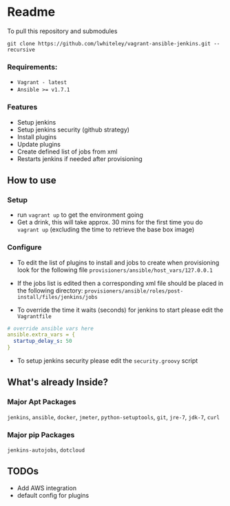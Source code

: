 Readme
=======================

To pull this repository and submodules

`git clone https://github.com/lwhiteley/vagrant-ansible-jenkins.git --recursive`

### Requirements:
- `Vagrant - latest`
- `Ansible >= v1.7.1`

### Features
- Setup jenkins
- Setup jenkins security (github strategy)
- Install plugins
- Update plugins
- Create defined list of jobs from xml
- Restarts jenkins if needed after provisioning

## How to use

### Setup
- run `vagrant up` to get the environment going
- Get a drink, this will take approx. 30 mins for the first time you do `vagrant up` (excluding the time to retrieve the base box image)

### Configure
- To edit the list of plugins to install and jobs to create when provisioning look for the following file
`provisioners/ansible/host_vars/127.0.0.1`

- If the jobs list is edited then a corresponding xml file should be placed in the following directory:
`provisioners/ansible/roles/post-install/files/jenkins/jobs`

- To override the time it waits (seconds) for jenkins to start please edit the `Vagrantfile`
```yaml
# override ansible vars here
ansible.extra_vars = {
  startup_delay_s: 50
}
```
- To setup jenkins security please edit the `security.groovy` script


## What's already Inside?

### Major Apt Packages
`jenkins`, `ansible`, `docker`, `jmeter`, `python-setuptools`, `git`, `jre-7`, `jdk-7`, `curl`

### Major pip Packages
`jenkins-autojobs`, `dotcloud`


## TODOs
- Add AWS integration
- default config for plugins
